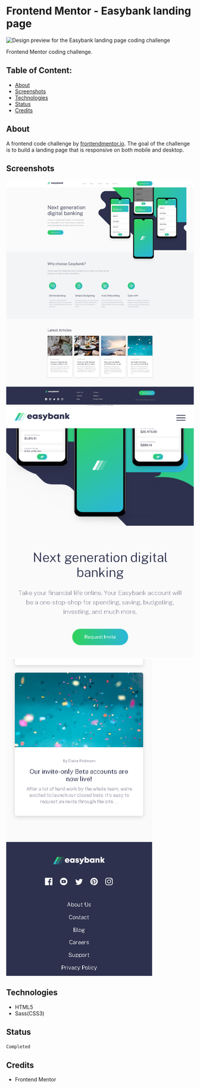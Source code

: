 # Frontend Mentor - Easybank landing page

![Design preview for the Easybank landing page coding challenge](https://res.cloudinary.com/dz209s6jk/image/upload/q_auto:good,w_900/Challenges/yezt1f56cfp2njnakpbo.jpg)

Frontend Mentor coding challenge.

## Table of Content:

- [About](#about)
- [Screenshots](#screenshots)
- [Technologies](#technologies)
- [Status](#status)
- [Credits](#credits)

## About

A frontend code challenge by [frontendmentor.io](https://frontendmentor.io). The goal of the challenge is to build a landing page that is responsive on both mobile and desktop.

## Screenshots

![Desktop version](./images/easybank-desktop.jpeg)
![Tablet version](./images/easybank-tablet.png)
![Mobile version](./images/easybank-mobile.png)

## Technologies

- HTML5
- Sass(CSS3)

## Status

`Completed`

## Credits

- Frontend Mentor
